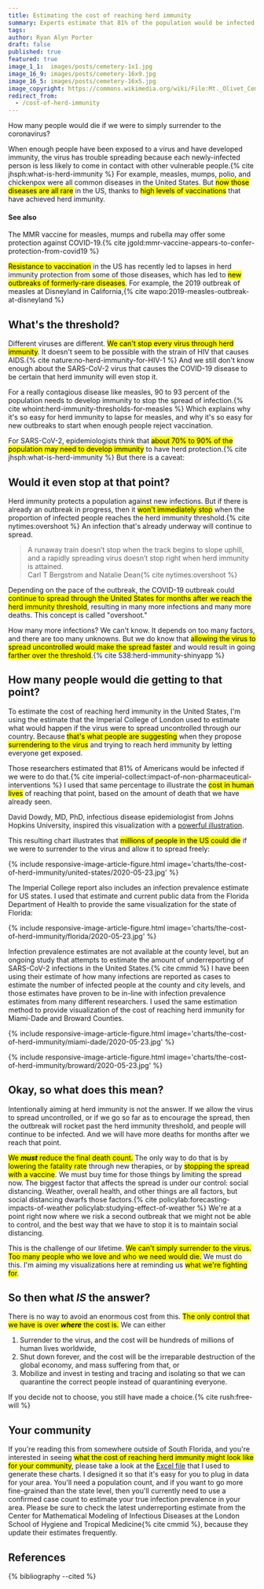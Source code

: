 ```yaml
---
title: Estimating the cost of reaching herd immunity
summary: Experts estimate that 81% of the population would be infected if the virus spreads uncontrolled.  Based on how many deaths we have seen so far, how many people would die as we reach that point?
tags:
author: Ryan Alyn Porter
draft: false
published: true
featured: true
image_1_1:  images/posts/cemetery-1x1.jpg
image_16_9: images/posts/cemetery-16x9.jpg
image_16_5: images/posts/cemetery-16x5.jpg
image_copyright: https://commons.wikimedia.org/wiki/File:Mt._Olivet_Cemetery.jpg
redirect_from:
  - /cost-of-herd-immunity
---
```


How many people would die if we were to simply surrender to the coronavirus?

<!--more-->

When enough people have been exposed to a virus and have developed immunity,
the virus has trouble spreading because each newly-infected person is less
likely to come in contact with other vulnerable people.{% cite jhsph:what-is-herd-immunity %}  For example, measles, mumps, polio, and chickenpox were all common diseases in the United States.  But <mark>now those diseases are all rare</mark> in the US, thanks to <mark>high levels of vaccinations</mark> that have achieved herd immunity.

<div class="alert alert-info float-right see-also" role="alert">
  <h4 class="alert-heading">See also</h4>
  <p>The MMR vaccine for measles, mumps and rubella may offer some protection against COVID-19.{% cite jgold:mmr-vaccine-appears-to-confer-protection-from-covid19 %}</p>
</div>

<mark>Resistance to vaccination</mark> in the US has recently led to lapses in herd immunity protection from some of those diseases, which has led to <mark>new outbreaks of formerly-rare diseases</mark>.  For example, the 2019 outbreak of measles at Disneyland in California,{% cite wapo:2019-measles-outbreak-at-disneyland %}

## What's the threshold?

Different viruses are different.  <mark>We can't stop every virus through herd immunity</mark>.  It doesn't seem to be possible with the strain of HIV that causes AIDS.{% cite nature:no-herd-immunity-for-HIV-1 %}  And we still don't know enough about the SARS-CoV-2 virus that causes the COVID-19 disease to be certain that herd immunity will even stop it.

For a really contagious disease like measles, 90 to 93 percent of the population
needs to develop immunity to stop the spread of infection.{% cite whoint:herd-immunity-thresholds-for-measles %}  Which explains why
it's so easy for herd immunity to lapse for measles, and why it's so easy for
new outbreaks to start when enough people reject vaccination.

For SARS-CoV-2, epidemiologists think that <mark>about 70% to 90% of the population may need
to develop immunity</mark> to have herd protection.{% cite jhsph:what-is-herd-immunity %}  But there is a caveat:

## Would it even stop at that point?

Herd immunity protects a population against new infections.  But if there is
already an outbreak in progress, then it <mark>won't immediately stop</mark> when the
proportion of infected people reaches the herd immunity threshold.{% cite nytimes:overshoot %}  An infection
that's already underway will continue to spread.

<blockquote class="blockquote">
A runaway train doesn’t stop when the track begins to slope uphill, and a rapidly spreading virus doesn’t stop right when herd immunity is attained.
<footer class="blockquote-footer">Carl T Bergstrom and Natalie Dean{% cite nytimes:overshoot %}</footer>
</blockquote>

Depending on the pace of the outbreak, the COVID-19 outbreak could <mark>continue to spread through the United States for
months after we reach the herd immunity threshold</mark>, resulting in many more
infections and many more deaths.  This concept is called "overshoot."

How many more infections?  We can't know.  It depends on too many factors, and there are too many unknowns.  But we do know that <mark>allowing the virus to spread uncontrolled would make the spread faster</mark> and would result in going <mark>farther over the threshold</mark>.{% cite 538:herd-immunity-shinyapp %}

## How many people would die getting to that point?

To estimate the cost of reaching herd immunity in the United States, I'm using
the estimate that the Imperial College of London used to estimate what
would happen if the virus were to spread uncontrolled through our country.
Because <mark>that's what people are suggesting</mark> when they propose <mark>surrendering to the virus</mark> and trying to reach herd immunity by letting everyone get exposed.

Those researchers estimated that 81% of Americans would be
infected if we were to do that.{% cite imperial-collect:impact-of-non-pharmaceutical-interventions %}  I used that same percentage to illustrate the
<mark>cost in human lives</mark> of reaching that point, based on the amount of death that we have already seen.

David Dowdy, MD, PhD, infectious disease epidemiologist from Johns Hopkins University, inspired this visualization with a
<a href="https://twitter.com/davidwdowdy/status/1260675514416664577">powerful illustration</a>.

This resulting chart illustrates that <mark>millions of people in the US could die</mark> if we were to surrender to the virus and allow it to spread freely:

{% include responsive-image-article-figure.html
  image='charts/the-cost-of-herd-immunity/united-states/2020-05-23.jpg' %}

The Imperial College report also includes an infection prevalence estimate for
US states.  I used that estimate and current public data from the Florida Department of Health to provide the same visualization for the state of Florida:

{% include responsive-image-article-figure.html
  image='charts/the-cost-of-herd-immunity/florida/2020-05-23.jpg' %}

Infection prevalence estimates are not available at the county level, but
an ongoing study that attempts to estimate the amount of
underreporting of SARS-CoV-2 infections in the United States.{% cite cmmid %}
I have been using their estimate of how many infections are reported as cases to estimate the number of infected people at the county and city levels, and those estimates have proven to be in-line with infection prevalence estimates from many different researchers. I used the same estimation method to provide visualization of the cost of reaching herd immunity for Miami-Dade and Broward Counties.

{% include responsive-image-article-figure.html
  image='charts/the-cost-of-herd-immunity/miami-dade/2020-05-23.jpg' %}

{% include responsive-image-article-figure.html
  image='charts/the-cost-of-herd-immunity/broward/2020-05-23.jpg' %}

## Okay, so what does this mean?

Intentionally aiming at herd immunity is not the answer.  If we allow the
virus to spread uncontrolled, or if we go so far as to encourage the spread,
then the outbreak will rocket past the herd immunity threshold, and people will
continue to be infected.  And we will have more deaths for months after we reach
that point.

<mark>We <i><b>must</b></i> reduce the final death count.</mark>  The only way to do that is by <mark>lowering the fatality rate</mark> through new therapies, or by <mark>stopping the spread with a vaccine</mark>.  We must buy time for those things by limiting the spread now.  The biggest factor that affects the spread is under our control: social distancing.  Weather, overall health, and other things are all factors, but social distancing dwarfs those factors.{% cite policylab:forecasting-impacts-of-weather policylab:studying-effect-of-weather %}  We're at a point right now where we risk a second outbreak that we might not be able to control, and the best way that we have to stop it is to maintain social distancing.

This is the challenge of our lifetime.  <mark>We can't simply surrender to the virus.  Too many people who we love and who we need would die.</mark>  We must do this.  I'm aiming my visualizations here at reminding us <mark>what we're fighting for</mark>.

## So then what <i>IS</i> the answer?

There is no way to avoid an enormous cost from this.  <mark>The only control that we have is over <b><i>where</i></b> the cost is.</mark>  We can either

1. Surrender to the virus, and the cost will be hundreds of millions of human lives worldwide,
2. Shut down forever, and the cost will be the irreparable destruction of the global economy, and mass suffering from that, or
3. Mobilize and invest in testing and tracing and isolating so that we can quarantine the correct people instead of quarantining everyone.

If you decide not to choose, you still have made a choice.{% cite rush:free-will %}

## Your community

If you're reading this from somewhere outside of South Florida, and you're
interested in seeing <mark>what the cost of reaching herd immunity might look like for your community</mark>, please take a look at the
<a href="https://github.com/endymion/BeachAnalytics/raw/master/analysis/The%20cost%20of%20reaching%20herd%20immunity.xlsx">Excel file</a> that I used to generate these charts.  I designed it so that it's easy for you to plug in data for your area.  You'll need a population count, and if you want to go
more fine-grained than the state level, then you'll currently need to use a
confirmed case count to estimate your true infection prevalence in your area.
Please be sure to check the latest underreporting estimate from the Center
for Mathematical Modeling of Infectious Diseases at the London School of Hygiene
and Tropical Medicine{% cite cmmid %}, because they update their estimates frequently.

<h2>References</h2>

{% bibliography --cited %}
